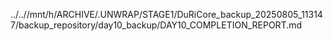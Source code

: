 ../..//mnt/h/ARCHIVE/.UNWRAP/STAGE1/DuRiCore_backup_20250805_113147/backup_repository/day10_backup/DAY10_COMPLETION_REPORT.md